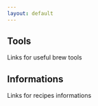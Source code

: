 ```yaml
---
layout: default
---
```


## Tools

Links for useful brew tools

## Informations

Links for recipes informations
